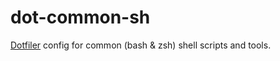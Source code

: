 dot-common-sh
=============

[Dotfiler](https://github.com/svetlyak40wt/dotfiler/) config for common (bash & zsh) shell scripts and tools.

